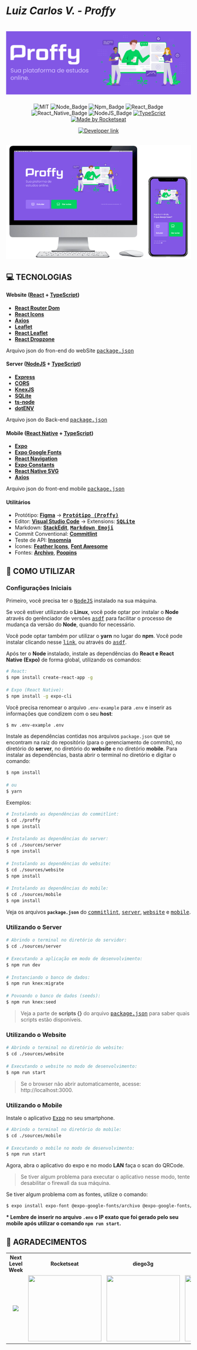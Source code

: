 
# ***Luiz Carlos V. - Proffy***

<h1 align=center>
  <img src="assets/img/Banner.PNG" alt="Proffy Banner"/>
</h1>

<div align="center">

![MIT][mit] ![Node_Badge][node_version_badge] ![Npm_Badge][npm_version_badge] ![React_Badge][web_react_badge] ![React_Native_Badge][mobile_react-native_badge] ![NodeJS_Badge][server_nodejs_badge] [![TypeScript](https://badges.frapsoft.com/typescript/code/typescript.png?v=101)](https://github.com/ellerbrock/typescript-badges/)
  <a href="https://rocketseat.com.br" target="_blank">
    <img alt="Made by Rocketseat" src="https://img.shields.io/badge/made%20by-Rocketseat-%237519C1">
  </a>
  
  <a href="https://www.linkedin.com/in/luiz-carlos-vilela" target="_blank"> 
    <img src="https://img.shields.io/badge/Developer-Luiz%20Carlos-brightgreen?style=flat&logo=Linkedin&logoColor=white" alt="Developer link" />
  </a>

</div>

<h2 align=center>
  <img src="assets/img/TelaWeb-Mobile.png" alt="Tela Web-Mobile"/>
</h2>


## **:computer: TECNOLOGIAS**


#### **Website** ([React][react] + [TypeScript][typescript])

  - **[React Router Dom][react_router_dom]**
  - **[React Icons][react_icons]**
  - **[Axios][axios]**
  - **[Leaflet][leaflet]**
  - **[React Leaflet][react_leaflet]**
  - **[React Dropzone][react_dropzone]**

  Arquivo json do fron-end do webSite <kbd>[package.json](https://github.com/LuizCarlosVilela/nlw-2-web/blob/master/package.json)</kbd>

#### **Server** ([NodeJS][node] + [TypeScript][typescript])

  - **[Express][express]**
  - **[CORS][cors]**
  - **[KnexJS][knex]**
  - **[SQLite][sqlite3]**
  - **[ts-node][tsnode]**
  - **[dotENV][dotenv]**

  Arquivo json do Back-end <kbd>[package.json](https://github.com/LuizCarlosVilela/nlw-2-backend/blob/master/package.json)</kbd>

#### **Mobile** ([React Native][react_native] + [TypeScript][typescript])

  - **[Expo][expo]**
  - **[Expo Google Fonts][expo_google_fonts]**
  - **[React Navigation][react_navigation]**
  - **[Expo Constants][expo_constants]**
  - **[React Native SVG][react_native_svg]**
  - **[Axios][axios]**

  Arquivo json do front-end mobile <kbd>[package.json](https://github.com/LuizCarlosVilela/nlw-2-mobile/blob/master/package.json)</kbd>

#### **Utilitários**

- Protótipo: **[Figma](https://www.figma.com/)** &rarr; **<kbd>[Protótipo (Proffy)](https://www.figma.com/file/GHGS126t7WYjnPZdRKChJF/Proffy-Web/duplicate)</kbd>**
- Editor: **[Visual Studio Code][vscode]** &rarr; Extensions: **<kbd>[SQLite][vscode_sqlite_extension]</kbd>**
- Markdown: **[StackEdit][stackedit]**, **<kbd>[Markdown Emoji][markdown_emoji]</kbd>**
- Commit Conventional: **[Commitlint][commitlint]**
- Teste de API: **[Insomnia][insomnia]**
- Ícones: **[Feather Icons][feather_icons]**, **[Font Awesome][font_awesome]**
- Fontes: **[Archivo][font_archivo]**, **[Poopins][font_poopins]**



## **:wine_glass: COMO UTILIZAR**

### Configurações Iniciais

Primeiro, você precisa ter o <kbd>[NodeJS](https://nodejs.org/en/download/)</kbd> instalado na sua máquina. 

Se você estiver utilizando o **Linux**, você pode optar por instalar o **Node** através do gerênciador de versões <kbd>[asdf]</kbd> para facilitar o processo de mudança da versão do **Node**, quando for necessário.

Você pode optar também por utilizar o **yarn** no lugar do **npm**. Você pode instalar clicando nesse <kbd>[link][yarn]</kbd>, ou através do <kbd>[asdf]</kbd>.

Após ter o **Node** instalado, instale as dependências do **React e React Native (Expo)** de forma global, utilizando os comandos:

```sh
# React:
$ npm install create-react-app -g

# Expo (React Native):
$ npm install -g expo-cli 
```

Você precisa renomear o arquivo `.env-example` para `.env` e inserir as informações que condizem com o seu **host**:

```sh
$ mv .env-example .env
```

Instale as dependências contidas nos arquivos `package.json` que se encontram na raíz do repositório (para o gerenciamento de commits), no diretório do **server**, no diretório do **website** e no diretório **mobile**. Para instalar as dependências, basta abrir o terminal no diretório e digitar o comando:

```sh
$ npm install

# ou
$ yarn
```

Exemplos:
```sh
# Instalando as dependências do commitlint:
$ cd ./proffy
$ npm install

# Instalando as dependências do server:
$ cd ./sources/server
$ npm install

# Instalando as dependências do website:
$ cd ./sources/website
$ npm install

# Instalando as dependências do mobile:
$ cd ./sources/mobile
$ npm install
```

Veja os arquivos **`package.json`** do <kbd>[commitlint](./package.json)</kbd>, <kbd>[server](https://github.com/LuizCarlosVilela/nlw-2-backend/blob/master/package.json)</kbd>, <kbd>[website](https://github.com/LuizCarlosVilela/nlw-2-web/blob/master/package.json)</kbd> e <kbd>[mobile](https://github.com/LuizCarlosVilela/nlw-2-mobile/blob/master/package.json)</kbd>.

### Utilizando o Server

```sh
# Abrindo o terminal no diretório do servidor:
$ cd ./sources/server

# Executando a aplicação em modo de desenvolvimento:
$ npm run dev

# Instanciando o banco de dados:
$ npm run knex:migrate

# Povoando o banco de dados (seeds):
$ npm run knex:seed
```

> Veja a parte de **scripts {}** do arquivo <kbd>[package.json](https://github.com/LuizCarlosVilela/nlw-2-backend/blob/master/package.json)</kbd> para saber quais scripts estão disponíveis.

### Utilizando o Website

```sh
# Abrindo o terminal no diretório do website:
$ cd ./sources/website

# Executando o website no modo de desenvolvimento:
$ npm run start
```

> Se o browser não abrir automaticamente, acesse: http://localhost:3000.

### Utilizando o Mobile

Instale o aplicativo <kbd>[Expo](https://play.google.com/store/apps/details?id=host.exp.exponent&hl=en)</kbd> no seu smartphone.

```sh
# Abrindo o terminal no diretório do mobile:
$ cd ./sources/mobile

# Executando o mobile no modo de desenvolvimento:
$ npm run start
```

Agora, abra o aplicativo do expo e no modo **LAN** faça o scan do QRCode.

> Se tiver algum problema para executar o aplicativo nesse modo, tente desabilitar o firewall da sua máquina.

Se tiver algum problema com as fontes, utilize o comando:
```sh
$ expo install expo-font @expo-google-fonts/archivo @expo-google-fonts/poopins
```

**\* Lembre de inserir no arquivo `.env` o IP exato que foi gerado pelo seu mobile após utilizar o comando `npm run start`.**

## **:star2: AGRADECIMENTOS**

<div align=center>

<table style="width:100%">
  <tr align=center>
    <th><strong>Next Level Week</strong></th>
    <th><strong>Rocketseat</strong></th>
    <th><strong>diego3g</strong></th>
    <th><strong>maykbrito</strong></th>
  </tr>
  <tr align=center>
    <td>
      <a href="https://nextlevelweek.com/">
        <img width="200" src="https://s3.us-west-2.amazonaws.com/secure.notion-static.com/a15e5ee3-7ba9-4aae-ad19-bd86929051f1/download.svg?X-Amz-Algorithm=AWS4-HMAC-SHA256&X-Amz-Credential=AKIAT73L2G45O3KS52Y5%2F20200808%2Fus-west-2%2Fs3%2Faws4_request&X-Amz-Date=20200808T220334Z&X-Amz-Expires=86400&X-Amz-Signature=7a15de22d455cd3d55bcb53c74e72e9e592c9bac6ac6ba2546c3b3bcaa27c1fe&X-Amz-SignedHeaders=host">
      </a>
    </td>
    <td>
      <a href="https://rocketseat.com.br/">
        <img width="200" height="180" src="https://user-images.githubusercontent.com/38081852/83981650-1e2e6680-a8f6-11ea-9f42-6df8fe809e4b.png">
      </a>
    </td>
    <td>
      <a href="https://github.com/diego3g">
        <img width="200" height="180" src="https://user-images.githubusercontent.com/38081852/83981712-b7f61380-a8f6-11ea-9099-bd3677e97e39.jpg">
      </a>
    </td>
    <td>
      <a href="https://github.com/maykbrito">
        <img width="200" height="180" src="https://user-images.githubusercontent.com/38081852/83981753-1de29b00-a8f7-11ea-93cf-23d2ff65fa5c.png">
      </a>
    </td>
  </tr>
</table>

</div>



<!-- Website Links -->

[rocketseat_site]: https://rocketseat.com.br/

<!-- Badges -->

[mit]: https://img.shields.io/badge/license-MIT-brightgreen

[github_issues_badge]: https://img.shields.io/github/issues/marcospbrandao/ecoleta?color=green

[repository_license_badge]: https://img.shields.io/github/license/marcospbrandao/ecoleta

[node_version_badge]: https://img.shields.io/badge/node-12.17.0-green

[npm_version_badge]: https://img.shields.io/badge/npm-6.14.4-red

[web_react_badge]: https://img.shields.io/badge/web-react-blue

[mobile_react-native_badge]: https://img.shields.io/badge/mobile-react%20native-blueviolet

[server_nodejs_badge]: https://img.shields.io/badge/server-nodejs-important

<!-- Techs -->

[react]: https://reactjs.org/

[typescript]: https://www.typescriptlang.org/

[node]: https://nodejs.org/en/

[leaflet]: https://react-leaflet.js.org/en/

[vscode]: https://code.visualstudio.com/

[react_native]: http://www.reactnative.com/

[stackedit]: https://stackedit.io

[vscode_sqlite_extension]: https://marketplace.visualstudio.com/items?itemName=alexcvzz.vscode-sqlite

[markdown_emoji]: https://gist.github.com/rxaviers/7360908

[commitlint]: https://github.com/conventional-changelog/commitlint

[express]: https://expressjs.com/

[cors]: https://expressjs.com/en/resources/middleware/cors.html

[knex]: http://knexjs.org/

[sqlite3]: https://github.com/mapbox/node-sqlite3

[tsnode]: https://github.com/TypeStrong/ts-node

[feather_icons]: https://feathericons.com/

[insomnia]: https://insomnia.rest/

[react_leaflet]: https://react-leaflet.js.org/

[react_router_dom]: https://github.com/ReactTraining/react-router/tree/master/packages/react-router-dom

[react_icons]: https://react-icons.github.io/react-icons/

[axios]: https://github.com/axios/axios

[dotenv]: https://github.com/motdotla/dotenv

[expo]: https://expo.io/

[expo_google_fonts]: https://github.com/expo/google-fonts

[react_navigation]: https://reactnavigation.org/

[expo_constants]: https://docs.expo.io/versions/latest/sdk/constants/

[react_native_svg]: https://github.com/react-native-community/react-native-svg

[expo_location]: https://docs.expo.io/versions/latest/sdk/location/

[expo_mail_composer]: https://docs.expo.io/versions/latest/sdk/mail-composer/

[font_archivo]: https://fonts.google.com/specimen/Archivo

[font_poopins]: https://fonts.google.com/specimen/Poppins

[font_awesome]: https://fontawesome.com/

[multer]: https://github.com/expressjs/multer

[celebrate]: https://github.com/arb/celebrate

[joi]: https://github.com/hapijs/joi

[react_dropzone]: https://github.com/react-dropzone/react-dropzone

[asdf]: https://github.com/asdf-vm/asdf

[yarn]: https://classic.yarnpkg.com/en/docs/install/#debian-stable


